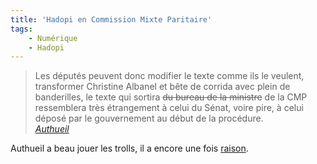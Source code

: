 ```yaml
---
title: 'Hadopi en Commission Mixte Paritaire'
tags:
    - Numérique
    - Hadopi
---
```


> Les députés peuvent donc modifier le texte comme ils le veulent, transformer
> Christine Albanel et bête de corrida avec plein de banderilles, le texte qui
> sortira <span style="text-decoration: line-through">du bureau de la
> ministre</span> de la CMP ressemblera très étrangement à celui du Sénat, voire
> pire, à celui déposé par le gouvernement au début de la procédure.  
> <cite>[Authueil](http://www.authueil.org/?2009/03/04/1254-les-mefaits-de-l-urgence)</cite>

Authueil a beau jouer les trolls, il a encore une
fois [raison](http://www.assemblee-nationale.fr/13/rapports/r1589.asp).
